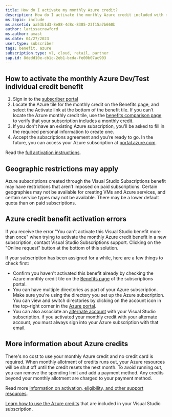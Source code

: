 ```yaml
---
title: How do I activate my monthly Azure credit?
description: How do I activate the monthly Azure credit included with my Visual Studio subscription? 
ms.topic: include
ms.assetid: aa53b1d3-8e88-4d8c-8385-23f15a7b660b
author: larissacrawford
ms.author: amast
ms.date: 04/27/2023
user.type: subscriber
tags: benefit, azure
subscription.type: vl, cloud, retail, partner
sap.id: 8dedd10e-cb1c-2eb1-bcda-fe00b07ac903
---
```


## How to activate the monthly Azure Dev/Test individual credit benefit

1. Sign in to the [subscriber portal](https://my.visualstudio.com/benefits) 
1. Locate the Azure tile for the monthly credit on the Benefits page, and select the Activate link at the bottom of the benefit tile. If you can’t locate the Azure monthly credit tile, use the [benefits comparison page](https://visualstudio.microsoft.com/vs/benefits/#azure?cat=visual-studio-enterprise-subscription) to verify that your subscription includes a monthly credit. 
1. If you don't have an existing Azure subscription, you'll be asked to fill in the required personal information to create one.  
1. Accept the subscriptions agreement and you’re ready to go. In the future, you can access your Azure subscription at [portal.azure.com](https://portal.azure.com/). 

Read the [full activation instructions](https://learn.microsoft.com/azure/devtest/offer/quickstart-individual-credit#sign-in-through-visual-studio---myvisualstudiocombenefits).

## Geographic restrictions may apply 

Azure subscriptions created through the Visual Studio Subscriptions benefit may have restrictions that aren’t imposed on paid subscriptions. Certain geographies may not be available for creating VMs and Azure services, and certain service types may not be available. There may be a lower default quota than on paid subscriptions.  

## Azure credit benefit activation errors

If you receive the error "You can't activate this Visual Studio benefit more than once" when trying to activate the monthly Azure credit benefit in a new subscription, contact Visual Studio Subscriptions support.  Clicking on the "Online request" button at the bottom of this solution. 

If your subscription has been assigned for a while, here are a few things to check first:
+ Confirm you haven't activated this benefit already by checking the Azure monthly credit tile on the [Benefits page](https://my.visualstudio.com/benefits) of the subscriptions portal. 
+ You can have multiple directories as part of your Azure subscription. Make sure you're using the directory you set up the Azure subscription. You can view and switch directories by clicking on the account icon in the top-right corner in the [Azure portal](https://portal.azure.com/).
+ You can also associate an [alternate account](https://learn.microsoft.com/visualstudio/subscriptions/vs-alternate-identity) with your Visual Studio subscription. if you activated your monthly credit with your alternate account, you must always sign into your Azure subscription with that email. 

## More information about Azure credits

There's no cost to use your monthly Azure credit and no credit card is required. When monthly allotment of credits runs out, your Azure resources will be shut off until the credit resets the next month.  To avoid running out, you can remove the spending limit and add a payment method. Any credits beyond your monthly allotment are charged to your payment method.

Read more [information on activation, eligibility, and other support resources](https://learn.microsoft.com/visualstudio/subscriptions/vs-azure).  

[Learn how to use the Azure credits](https://azure.microsoft.com/pricing/member-offers/credit-for-visual-studio-subscribers/#azure-credits) that are included in your Visual Studio subscription.  